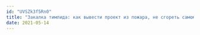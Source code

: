 ```yaml
---
id: "UVSZk3f5Rn0"
title: "Закалка тимлида: как вывести проект из пожара, не сгореть самому и не спалить команду / Федор Щудло TeamLeadConf"
date: 2021-05-14
---
```

